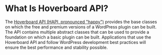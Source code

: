What Is Hoverboard API?
=======================

The [Hoverboard API (HAPI, pronounced "happy")](http://hoverboard.tools/developers/api/) provides the base classes on which the free and premium versions of a WordPress plugin can be built.  The API contains multiple abstract classes that can be used to provide a foundation on which a basic plugin can be built.  Applications that use the Hoverboard API and follow WordPress development best practices will ensure the best performance and stability possible.

